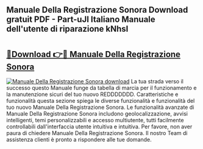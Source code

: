 ## Manuale Della Registrazione Sonora Download gratuit PDF - Part-uJI Italiano Manuale dell'utente di riparazione kNhsI

# <h2><a href="http://dfc7pg.blite.top/?on=Manuale+Della+Registrazione+Sonora">🔗Download 👉🔴 Manuale Della Registrazione Sonora</a></h2>

[![Manuale Della Registrazione Sonora download](https://i.imgur.com/lujVjoI.png)](http://dfc7pg.blite.top/?on=Manuale+Della+Registrazione+Sonora)
La tua strada verso il successo questo Manuale funge da tabella di marcia per il funzionamento e la manutenzione sicuri del tuo nuovo REDDDDDDD. Caratteristiche e funzionalità questa sezione spiega le diverse funzionalità e funzionalità del tuo nuovo Manuale Della Registrazione Sonora. Le funzionalità avanzate di Manuale Della Registrazione Sonora includono geolocalizzazione, avvisi intelligenti, temi personalizzabili e accesso multiutente, tutti facilmente controllabili dall'interfaccia utente intuitiva e intuitiva. Per favore, non aver paura di chiedere Manuale Della Registrazione Sonora. Il nostro Team di assistenza clienti è pronto a rispondere alle tue domande.
